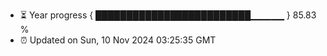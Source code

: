 - ⏳ Year progress { █████████████████████████▁▁▁▁▁ } 85.83 %
- ⏰ Updated on Sun, 10 Nov 2024 03:25:35 GMT

